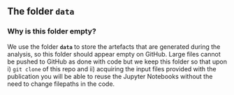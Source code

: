 ## The folder `data`

### Why is this folder empty?

We use the folder **`data`** to store the artefacts that are generated during the analysis, so this folder should appear empty on GitHub. Large files cannot be pushed to GitHub as done with code but we keep this folder so that upon i) `git clone` of this repo and ii) acquiring the input files provided with the publication you will be able to reuse the Jupyter Notebooks without the need to change filepaths in the code.
